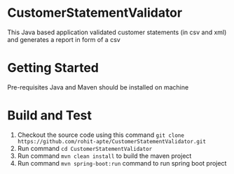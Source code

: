 # CustomerStatementValidator
This Java based application validated customer statements (in csv and xml) and generates a report in form of a csv


# Getting Started
Pre-requisites
Java and Maven should be installed on machine

# Build and Test
1.	Checkout the source code using this command `git clone https://github.com/rohit-apte/CustomerStatementValidator.git`
2.  Run command `cd CustomerStatementValidator`
3.	Run command `mvn clean install` to build the maven project
4.	Run command `mvn spring-boot:run` command to run spring boot project
